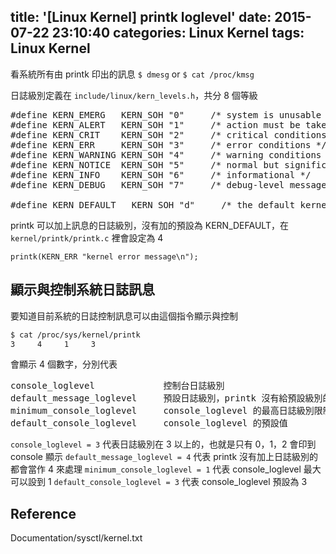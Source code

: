 title: '[Linux Kernel] printk loglevel'
date: 2015-07-22 23:10:40
categories: Linux Kernel
tags: Linux Kernel
---
看系統所有由 printk 印出的訊息
`$ dmesg`
or
`$ cat /proc/kmsg`

<!-- more -->

日誌級別定義在 `include/linux/kern_levels.h`，共分 8 個等級

<pre>
#define KERN_EMERG   KERN_SOH "0"     /* system is unusable */
#define KERN_ALERT   KERN_SOH "1"     /* action must be taken immediately */
#define KERN_CRIT    KERN_SOH "2"     /* critical conditions */
#define KERN_ERR     KERN_SOH "3"     /* error conditions */
#define KERN_WARNING KERN_SOH "4"     /* warning conditions */
#define KERN_NOTICE  KERN_SOH "5"     /* normal but significant condition */
#define KERN_INFO    KERN_SOH "6"     /* informational */
#define KERN_DEBUG   KERN_SOH "7"     /* debug-level messages */

#define KERN_DEFAULT   KERN_SOH "d"     /* the default kernel loglevel */
</pre>

printk 可以加上訊息的日誌級別，沒有加的預設為 KERN_DEFAULT，在 `kernel/printk/printk.c` 裡會設定為 4

`printk(KERN_ERR "kernel error message\n");`

## 顯示與控制系統日誌訊息

要知道目前系統的日誌控制訊息可以由這個指令顯示與控制

```bash
$ cat /proc/sys/kernel/printk
3     4     1     3
```

會顯示 4 個數字，分別代表

<pre>
console_loglevel             控制台日誌級別
default_message_loglevel     預設日誌級別，printk 沒有給預設級別的，會以這個為預設
minimum_console_loglevel     console_loglevel 的最高日誌級別限制，console_loglevel 不能超過這個值
default_console_loglevel     console_loglevel 的預設值
</pre>

`console_loglevel = 3` 代表日誌級別在 3 以上的，也就是只有 0，1，2 會印到 console 顯示
`default_message_loglevel = 4` 代表 printk 沒有加上日誌級別的都會當作 4 來處理
`minimum_console_loglevel = 1` 代表 console_loglevel 最大可以設到 1
`default_console_loglevel = 3` 代表 console_loglevel 預設為 3

## Reference
Documentation/sysctl/kernel.txt
